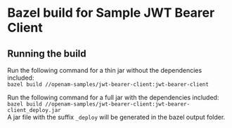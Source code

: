 <!--
 * The contents of this file are subject to the terms of the Common Development and
 * Distribution License (the License). You may not use this file except in compliance with the
 * License.
 *
 * You can obtain a copy of the License at legal/CDDLv1.0.txt. See the License for the
 * specific language governing permission and limitations under the License.
 *
 * When distributing Covered Software, include this CDDL Header Notice in each file and include
 * the License file at legal/CDDLv1.0.txt. If applicable, add the following below the CDDL
 * Header, with the fields enclosed by brackets [] replaced by your own identifying
 * information: "Portions copyright [year] [name of copyright owner]".
 *
 * Copyright 2023 ForgeRock AS. All Rights Reserved
-->

# Bazel build for Sample JWT Bearer Client

## Running the build
Run the following command for a thin jar without the dependencies included:<br>
`bazel build //openam-samples/jwt-bearer-client:jwt-bearer-client`

Run the following command for a full jar with the dependencies included:<br>
`bazel build //openam-samples/jwt-bearer-client:jwt-bearer-client_deploy.jar`<br>
A jar file with the suffix `_deploy` will be generated in the bazel output folder.